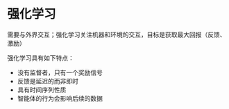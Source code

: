 # 强化学习

需要与外界交互；强化学习关注机器和环境的交互，目标是获取最大回报（反馈、激励）

强化学习具有如下特点：

* 没有监督者，只有一个奖励信号
* 反馈是延迟的而非即时
* 具有时间序列性质
* 智能体的行为会影响后续的数据
